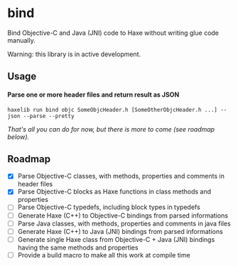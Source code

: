 # bind

Bind Objective-C and Java (JNI) code to Haxe without writing glue code manually.

Warning: this library is in active development.

## Usage

#### Parse one or more header files and return result as JSON

```
haxelib run bind objc SomeObjcHeader.h [SomeOtherObjcHeader.h ...] --json --parse --pretty
```

_That's all you can do for now, but there is more to come (see roadmap below)._

## Roadmap

* [x] Parse Objective-C classes, with methods, properties and comments in header files
* [x] Parse Objective-C blocks as Haxe functions in class methods and properties
* [ ] Parse Objective-C typedefs, including block types in typedefs
* [ ] Generate Haxe (C++) to Objective-C bindings from parsed informations
* [ ] Parse Java classes, with methods, properties and comments in java files
* [ ] Generate Haxe (C++) to Java (JNI) bindings from parsed informations
* [ ] Generate single Haxe class from Objective-C + Java (JNI) bindings having the same methods and properties
* [ ] Provide a build macro to make all this work at compile time
